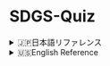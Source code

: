# SDGS-Quiz

<details>
<summary>
🇯🇵日本語リファレンス
</summary>
<br>
学校のテスト対策で作りました。

## 👨‍🏫 使い方

1. Python環境でmain_jp.pyを実行する。
2. 問題画像が表示され、わかったらどこかのキーを押す。
3. コンソール画面に答えの番号を入力。
4. 3秒後に次の問題が表示される。
5. 17問解いたら終了。

※答えの番号はSDGSロゴの左上に書いてある正式な番号です。詳しくはファイルに同梱されているgoals_jp.txt内、もしくはPythonプログラム内1番上のコメントアウトに記載されています。
</details>

<details>
<summary>
🇺🇸English Reference
</summary>
<br>
I made it in preparation for a school test.

## 👨‍🏫 How to use

1. Run main_en.py in the Python environme
2. The image of the question is displayed, and if you understand it, press any key.
3. Enter the answer number in the console screen.
4. After 3 seconds, the next question will be displayed.
5. After solving 17 questions, the program ends.

※The answer number is the official number written in the upper left corner of the SDGS logo. You can find the details in the file goals_en.txt included in the file, or in the comment out at the top of the Python program.
</details>
